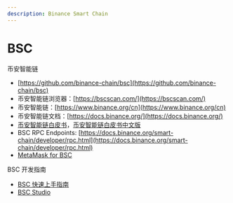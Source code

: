 ```yaml
---
description: Binance Smart Chain
---
```


# BSC

币安智能链

* [https://github.com/binance-chain/bsc](https://github.com/binance-chain/bsc)
* 币安智能链浏览器：[https://bscscan.com/](https://bscscan.com/)
* 币安智能链：[https://www.binance.org/cn](https://www.binance.org/cn)
* 币安智能链文档：[https://docs.binance.org/](https://docs.binance.org/)
* [币安智能链白皮书](https://dex-bin.bnbstatic.com/static/Whitepaper_%20Binance%20Smart%20Chain.pdf)，[币安智能链白皮书中文版](https://github.com/binance-chain/whitepaper/blob/master/%E5%B8%81%E5%AE%89%E6%99%BA%E8%83%BD%E9%93%BE.md)
* BSC RPC Endpoints: [https://docs.binance.org/smart-chain/developer/rpc.html](https://docs.binance.org/smart-chain/developer/rpc.html)
* [MetaMask for BSC](https://docs.binance.org/smart-chain/wallet/metamask.html)

BSC 开发指南

* [BSC 快速上手指南](https://obsidianlabs.medium.com/bsc-%E5%BC%80%E5%8F%91%E5%BF%AB%E9%80%9F%E4%B8%8A%E6%89%8B%E6%8C%87%E5%8D%97-7a84efa128ea)
* [BSC Studio](https://github.com/ObsidianLabs/BSC-Studio/blob/master/README-CN.md)



